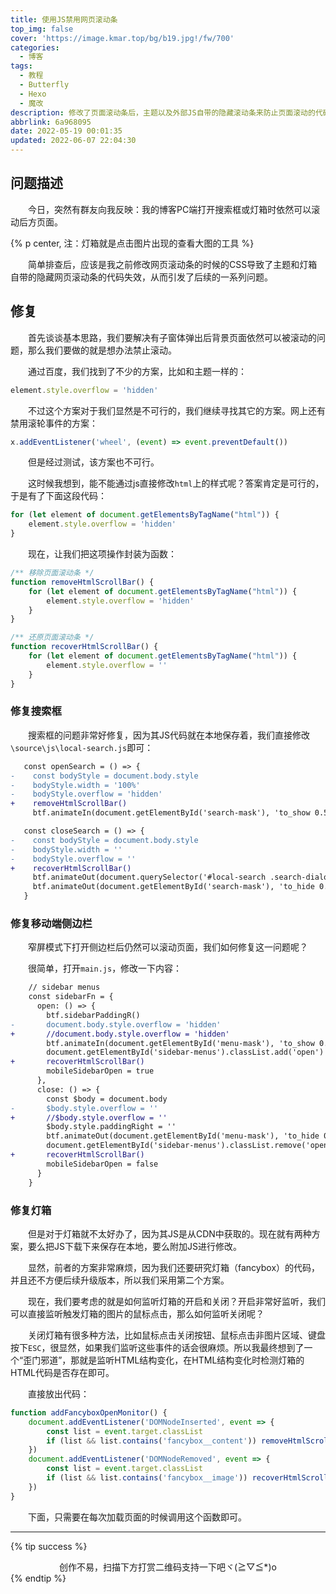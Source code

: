 ```yaml
---
title: 使用JS禁用网页滚动条
top_img: false
cover: 'https://image.kmar.top/bg/b19.jpg!/fw/700'
categories:
  - 博客
tags:
  - 教程
  - Butterfly
  - Hexo
  - 魔改
description: 修改了页面滚动条后，主题以及外部JS自带的隐藏滚动条来防止页面滚动的代码失效了，最终通过JS修复了这一问题。
abbrlink: 6a968095
date: 2022-05-19 00:01:35
updated: 2022-06-07 22:04:30
---
```


## 问题描述

&emsp;&emsp;今日，突然有群友向我反映：我的博客PC端打开搜索框或灯箱时依然可以滚动后方页面。

{% p center, 注：灯箱就是点击图片出现的查看大图的工具 %}

&emsp;&emsp;简单排查后，应该是我之前修改网页滚动条的时候的CSS导致了主题和灯箱自带的隐藏网页滚动条的代码失效，从而引发了后续的一系列问题。

## 修复

&emsp;&emsp;首先谈谈基本思路，我们要解决有子窗体弹出后背景页面依然可以被滚动的问题，那么我们要做的就是想办法禁止滚动。

&emsp;&emsp;通过百度，我们找到了不少的方案，比如和主题一样的：

```javascript
element.style.overflow = 'hidden'
```

&emsp;&emsp;不过这个方案对于我们显然是不可行的，我们继续寻找其它的方案。网上还有禁用滚轮事件的方案：

```javascript
x.addEventListener('wheel', (event) => event.preventDefault())
```

&emsp;&emsp;但是经过测试，该方案也不可行。

&emsp;&emsp;这时候我想到，能不能通过js直接修改`html`上的样式呢？答案肯定是可行的，于是有了下面这段代码：

```javascript
for (let element of document.getElementsByTagName("html")) {
    element.style.overflow = 'hidden'
}
```

&emsp;&emsp;现在，让我们把这项操作封装为函数：

```javascript
/** 移除页面滚动条 */
function removeHtmlScrollBar() {
    for (let element of document.getElementsByTagName("html")) {
        element.style.overflow = 'hidden'
    }
}

/** 还原页面滚动条 */
function recoverHtmlScrollBar() {
    for (let element of document.getElementsByTagName("html")) {
        element.style.overflow = ''
    }
}
```

### 修复搜索框

&emsp;&emsp;搜索框的问题非常好修复，因为其JS代码就在本地保存着，我们直接修改`\source\js\local-search.js`即可：

```diff
   const openSearch = () => {
-    const bodyStyle = document.body.style
-    bodyStyle.width = '100%'
-    bodyStyle.overflow = 'hidden'
+    removeHtmlScrollBar()
     btf.animateIn(document.getElementById('search-mask'), 'to_show 0.5s')
```

```diff
   const closeSearch = () => {
-    const bodyStyle = document.body.style
-    bodyStyle.width = ''
-    bodyStyle.overflow = ''
+    recoverHtmlScrollBar()
     btf.animateOut(document.querySelector('#local-search .search-dialog'), 'search_close .5s')
     btf.animateOut(document.getElementById('search-mask'), 'to_hide 0.5s')
   }
```

### 修复移动端侧边栏

&emsp;&emsp;窄屏模式下打开侧边栏后仍然可以滚动页面，我们如何修复这一问题呢？

&emsp;&emsp;很简单，打开`main.js`，修改一下内容：

```diff
    // sidebar menus
    const sidebarFn = {
      open: () => {
        btf.sidebarPaddingR()
-       document.body.style.overflow = 'hidden'
+       //document.body.style.overflow = 'hidden'
        btf.animateIn(document.getElementById('menu-mask'), 'to_show 0.5s')
        document.getElementById('sidebar-menus').classList.add('open')
+       recoverHtmlScrollBar()
        mobileSidebarOpen = true
      },
      close: () => {
        const $body = document.body
-       $body.style.overflow = ''
+       //$body.style.overflow = ''
        $body.style.paddingRight = ''
        btf.animateOut(document.getElementById('menu-mask'), 'to_hide 0.5s')
        document.getElementById('sidebar-menus').classList.remove('open')
+       recoverHtmlScrollBar()
        mobileSidebarOpen = false
      }
    }
```

### 修复灯箱

&emsp;&emsp;但是对于灯箱就不太好办了，因为其JS是从CDN中获取的。现在就有两种方案，要么把JS下载下来保存在本地，要么附加JS进行修改。

&emsp;&emsp;显然，前者的方案非常麻烦，因为我们还要研究灯箱（fancybox）的代码，并且还不方便后续升级版本，所以我们采用第二个方案。

&emsp;&emsp;现在，我们要考虑的就是如何监听灯箱的开启和关闭？开启非常好监听，我们可以直接监听触发灯箱的图片的鼠标点击，那么如何监听关闭呢？

&emsp;&emsp;关闭灯箱有很多种方法，比如鼠标点击关闭按钮、鼠标点击非图片区域、键盘按下`ESC`，很显然，如果我们监听这些事件的话会很麻烦。所以我最终想到了一个“歪门邪道”，那就是监听HTML结构变化，在HTML结构变化时检测灯箱的HTML代码是否存在即可。

&emsp;&emsp;直接放出代码：

```javascript
function addFancyboxOpenMonitor() {
    document.addEventListener('DOMNodeInserted', event => {
        const list = event.target.classList
        if (list && list.contains('fancybox__content')) removeHtmlScrollBar()
    })
    document.addEventListener('DOMNodeRemoved', event => {
        const list = event.target.classList
        if (list && list.contains('fancybox__image')) recoverHtmlScrollBar()
    })
}
```

&emsp;&emsp;下面，只需要在每次加载页面的时候调用这个函数即可。

---

{% tip success %}<div class="text" style=" text-align:center;">创作不易，扫描下方打赏二维码支持一下吧ヾ(≧▽≦*)o</div>{% endtip %}